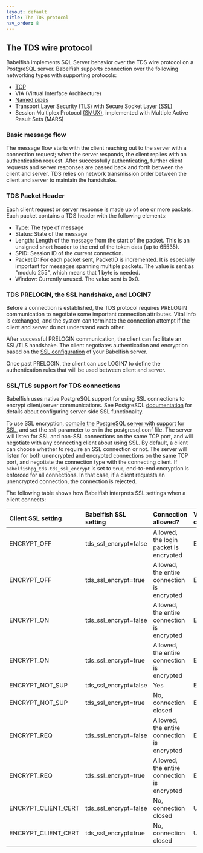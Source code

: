 ```yaml
---
layout: default
title: The TDS protocol
nav_order: 8
---
```


## The TDS wire protocol

Babelfish implements SQL Server behavior over the TDS wire protocol on a PostgreSQL server.  Babelfish supports connection over the following networking types with supporting protocols: 

- [TCP](https://en.wikipedia.org/wiki/Transmission_Control_Protocol)
- VIA (Virtual Interface Architecture)
- [Named pipes](https://en.wikipedia.org/wiki/Named_pipe)
- Transport Layer Security [(TLS)](https://en.wikipedia.org/wiki/Transport_Layer_Security) with Secure Socket Layer [(SSL)](https://datatracker.ietf.org/doc/html/rfc6101)
- Session Multiplex Protocol [(SMUX)](https://www.w3.org/TR/WD-mux), implemented with Multiple Active Result Sets (MARS)


### Basic message flow

The message flow starts with the client reaching out to the server with a connection request; when the server responds, the client replies with an authentication request.  After successfully authenticating, further client requests and server responses are passed back and forth between the client and server. TDS relies on network transmission order between the client and server to maintain the handshake.  


### TDS Packet Header

Each client request or server response is made up of one or more packets.  Each packet contains a TDS header with the following elements:

- Type: The type of message 
- Status: State of the message
- Length: Length of the message from the start of the packet. This is an unsigned short header to the end of the token data (up to 65535).
- SPID: Session ID of the current connection.
- PacketID: For each packet sent, PacketID is incremented. It is especially important for messages spanning multiple packets. The value is sent as "modulo 255", which means that 1 byte is needed.
- Window: Currently unused. The value sent is 0x0.


### TDS PRELOGIN, the SSL handshake, and LOGIN7

Before a connection is established, the TDS protocol requires PRELOGIN communication to negotiate some important connection attributes. Vital info is exchanged, and the system can terminate the connection attempt if the client and server do not understand each other. 

After successful PRELOGIN communication, the client can facilitate an SSL/TLS handshake. The client negotiates authentication and encryption based on the [SSL configuration](https://babelfishpg.org/docs/internals/tds-protocol/#ssltls-support-for-tds-connections) of your Babelfish server.

Once past PRELOGIN, the client can use LOGIN7 to define the authentication rules that will be used between client and server.


### SSL/TLS support for TDS connections

Babelfish uses native PostgreSQL support for using SSL connections to encrypt client/server communications. See PostgreSQL [documentation](https://www.postgresql.org/docs/13/ssl-tcp.html#SSL-SETUP) for details about configuring server-side SSL functionality.

To use SSL encryption, [compile the PostgreSQL server with support for SSL,](https://www.postgresql.org/docs/13/install-procedure) and set the <code>ssl</code> parameter to <code>on</code> in the postgresql.conf file. The server will listen for SSL and non-SSL connections on the same TCP port, and will negotiate with any connecting client about using SSL. By default, a client can choose whether to require an SSL connection or not. The server will listen for both unencrypted and encrypted connections on the same TCP port, and negotiate the connection type with the connecting client.  If <code>babelfishpg_tds.tds_ssl_encrypt</code> is set to <code>true</code>, end-to-end encryption is enforced for all connections. In that case, if a client requests an unencrypted connection, the connection is rejected.

The following table shows how Babelfish interprets SSL settings when a client connects:

| Client SSL setting   | Babelfish SSL setting | Connection allowed?                         | Value returned to client |
|:---------------------|:----------------------|:--------------------------------------------|:-------------------------|
| ENCRYPT_OFF          | tds_ssl_encrypt=false | Allowed, the login packet is encrypted      | ENCRYPT_OFF              |
| ENCRYPT_OFF          | tds_ssl_encrypt=true  | Allowed, the entire connection is encrypted | ENCRYPT_REQ              |
| ENCRYPT_ON           | tds_ssl_encrypt=false | Allowed, the entire connection is encrypted | ENCRYPT_ON               |
| ENCRYPT_ON           | tds_ssl_encrypt=true  | Allowed, the entire connection is encrypted | ENCRYPT_ON               |
| ENCRYPT_NOT_SUP      | tds_ssl_encrypt=false | Yes                                         | ENCRYPT_NOT_SUP          |
| ENCRYPT_NOT_SUP      | tds_ssl_encrypt=true  | No, connection closed                       | ENCRYPT_REQ              |
| ENCRYPT_REQ          | tds_ssl_encrypt=false | Allowed, the entire connection is encrypted | ENCRYPT_ON               |
| ENCRYPT_REQ          | tds_ssl_encrypt=true  | Allowed, the entire connection is encrypted | ENCRYPT_ON               |
| ENCRYPT_CLIENT_CERT  | tds_ssl_encrypt=false | No, connection closed                       | Unsupported              |
| ENCRYPT_CLIENT_CERT  | tds_ssl_encrypt=true  | No, connection closed                       | Unsupported              |



